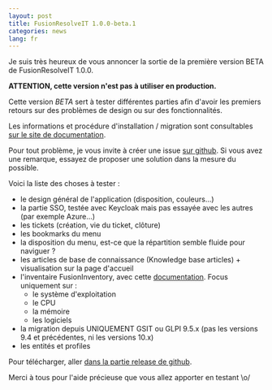 ```yaml
---
layout: post
title: FusionResolveIT 1.0.0-beta.1
categories: news
lang: fr
---
```


Je suis très heureux de vous annoncer la sortie de la première version BETA de FusionResolveIT 1.0.0.

**ATTENTION, cette version n'est pas à utiliser en production.**

Cette version *BETA* sert à tester différentes parties afin d'avoir les premiers retours sur des problèmes de design ou sur des fonctionnalités.

Les informations et procédure d'installation / migration sont consultables [sur le site de documentation](https://documentation.fusionresolveit.org/administrators/).

Pour tout problème, je vous invite à créer une issue [sur github](https://github.com/fusionresolveit/Issues/issues).
Si vous avez une remarque, essayez de proposer une solution dans la mesure du possible.


Voici la liste des choses à tester :

* le design général de l'application (disposition, couleurs...)
* la partie SSO, testée avec Keycloak mais pas essayée avec les autres (par exemple Azure...)
* les tickets (création, vie du ticket, clôture)
* les bookmarks du menu
* la disposition du menu, est-ce que la répartition semble fluide pour naviguer ?
* les articles de base de connaissance (Knowledge base articles) + visualisation sur la page d'accueil
* l'inventaire FusionInventory, avec cette [documentation](https://documentation.fusionresolveit.org/End-user%20guide/fusioninventory/). Focus uniquement sur : 
   * le système d'exploitation
   * le CPU
   * la mémoire
   * les logiciels
* la migration depuis UNIQUEMENT GSIT ou GLPI 9.5.x (pas les versions 9.4 et précédentes, ni les versions 10.x)
* les entités et profiles

Pour télécharger, aller [dans la partie release de github](https://github.com/fusionresolveit/FusionResolveIT/releases/tag/1.0.0-beta.1).


Merci à tous pour l'aide précieuse que vous allez apporter en testant \o/
